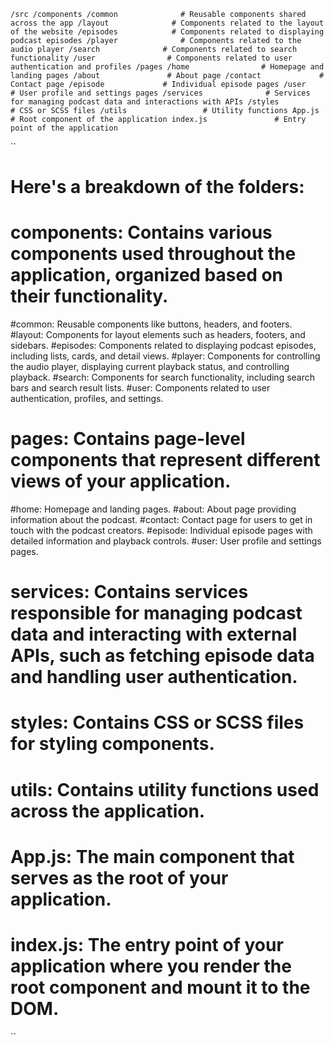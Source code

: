 `/src
  /components
    /common              # Reusable components shared across the app
    /layout              # Components related to the layout of the website
    /episodes            # Components related to displaying podcast episodes
    /player              # Components related to the audio player
    /search              # Components related to search functionality
    /user                # Components related to user authentication and profiles
  /pages
    /home                # Homepage and landing pages
    /about               # About page
    /contact             # Contact page
    /episode             # Individual episode pages
    /user                # User profile and settings pages
  /services              # Services for managing podcast data and interactions with APIs
  /styles                # CSS or SCSS files
  /utils                 # Utility functions
  App.js                 # Root component of the application
  index.js               # Entry point of the application`

``
# Here's a breakdown of the folders:

# components: Contains various components used throughout the application, organized based on their functionality.

#common: Reusable components like buttons, headers, and footers.
#layout: Components for layout elements such as headers, footers, and sidebars.
#episodes: Components related to displaying podcast episodes, including lists, cards, and detail views.
#player: Components for controlling the audio player, displaying current playback status, and controlling playback.
#search: Components for search functionality, including search bars and search result lists.
#user: Components related to user authentication, profiles, and settings.

# pages: Contains page-level components that represent different views of your application.

#home: Homepage and landing pages.
#about: About page providing information about the podcast.
#contact: Contact page for users to get in touch with the podcast creators.
#episode: Individual episode pages with detailed information and playback controls.
#user: User profile and settings pages.

# services: Contains services responsible for managing podcast data and interacting with external APIs, such as fetching episode data and handling user authentication.

# styles: Contains CSS or SCSS files for styling components.

# utils: Contains utility functions used across the application.

# App.js: The main component that serves as the root of your application.

# index.js: The entry point of your application where you render the root component and mount it to the DOM.
``

